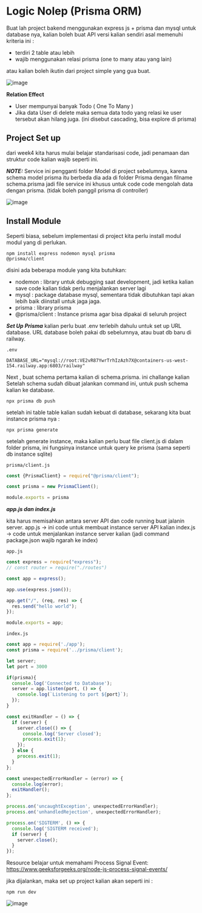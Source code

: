 # Logic Nolep (Prisma ORM)

Buat lah project bakend menggunakan express js + prisma dan mysql untuk database nya, kalian boleh buat API versi kalian sendiri asal memenuhi kriteria ini :

- terdiri 2 table atau lebih
- wajib menggunakan relasi prisma (one to many atau yang lain)

atau kalian boleh ikutin dari project simple yang gua buat.

![image](https://github.com/user-attachments/assets/2f373a45-f4e7-403b-88b9-25aae6081834)


**Relation Effect**
- User mempunyai banyak Todo ( One To Many )
- Jika data User di delete maka semua data todo yang relasi ke user tersebut akan hilang juga. (ini disebut cascading, bisa explore di prisma)

## Project Set up
dari week4 kita harus mulai belajar standarisasi code, jadi penamaan dan struktur code kalian wajib seperti ini.

***NOTE:***
Service ini pengganti folder Model di project sebelumnya, karena schema model prisma itu berbeda dia ada di folder Prisma  dengan filname schema.prisma
jadi file service ini khusus untuk code code mengolah data dengan prisma. (tidak boleh panggil prisma di controller)

![image](https://github.com/user-attachments/assets/002e6866-365a-467f-a35e-64f28beadc29)

## Install Module
Seperti biasa, sebelum implementasi di project kita perlu install modul modul yang di perlukan.
```
npm install express nodemon mysql prisma 
@prisma/client
```

disini ada beberapa module yang kita butuhkan:
- nodemon : library untuk debugging saat development, jadi ketika kalian save code kalian tidak perlu menjalankan server lagi
- mysql : package database mysql, sementara tidak dibutuhkan tapi akan lebih baik diinstall untuk jaga jaga.
- prisma : library prisma
- @prisma/client : Instance prisma agar bisa dipakai di seluruh project


***Set Up Prisma***
kalian perlu buat .env terlebih dahulu untuk set up URL database.
URL database boleh pakai db sebelumnya, atau buat db baru di railway.

`.env`
```
DATABASE_URL="mysql://root:VE2vR87YwrTrhIzAzh7X@containers-us-west-154.railway.app:6803/railway"
```

Next , buat schema pertama kalian di schema.prisma. ini challange kalian 
Setelah schema sudah dibuat jalankan command ini, untuk push schema kalian ke database.
```
npx prisma db push
```

setelah ini table table kalian sudah kebuat di database, sekarang kita buat instance prisma nya :
```
npx prisma generate
```

setelah generate instance, maka kalian perlu buat file client.js di dalam folder prisma, ini fungsinya instance untuk query ke prisma (sama seperti db instance sqlite)

`prisma/client.js`
```js
const {PrismaClient} = require("@prisma/client");

const prisma = new PrismaClient();

module.exports = prisma
```

***app.js dan index.js***

kita harus memisahkan antara server API dan code running buat jalanin server.
app.js -> ini code untuk membuat instance server API kalian
index.js -> code untuk menjalankan instance server kalian (jadi command package.json wajib ngarah ke index)

`app.js`
```js
const express = require("express");
// const router = require("./routes")

const app = express();

app.use(express.json());

app.get("/", (req, res) => {
  res.send("hello world");
});

module.exports = app;
```

`index.js`
```js
const app = require('./app');
const prisma = require('../prisma/client');

let server;
let port = 3000

if(prisma){
  console.log('Connected to Database');
  server = app.listen(port, () => {
    console.log(`Listening to port ${port}`);
  });
}

const exitHandler = () => {
  if (server) {
    server.close(() => {
      console.log('Server closed');
      process.exit(1);
    });
  } else {
    process.exit(1);
  }
};

const unexpectedErrorHandler = (error) => {
  console.log(error);
  exitHandler();
};

process.on('uncaughtException', unexpectedErrorHandler);
process.on('unhandledRejection', unexpectedErrorHandler);

process.on('SIGTERM', () => {
  console.log('SIGTERM received');
  if (server) {
    server.close();
  }
});
```

Resource belajar untuk memahami Process Signal Event:
https://www.geeksforgeeks.org/node-js-process-signal-events/


jika dijalankan, maka set up project kalian akan seperti ini :
```
npm run dev
```

![image](https://github.com/user-attachments/assets/0f86a8ca-fe49-4cd9-8837-69295fccce8f)
